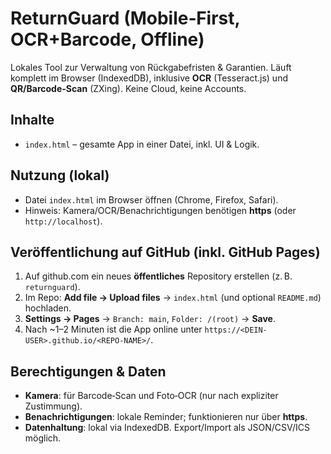 # ReturnGuard (Mobile‑First, OCR+Barcode, Offline)

Lokales Tool zur Verwaltung von Rückgabefristen & Garantien. Läuft komplett im Browser (IndexedDB), inklusive **OCR** (Tesseract.js) und **QR/Barcode-Scan** (ZXing). Keine Cloud, keine Accounts.

## Inhalte
- `index.html` – gesamte App in einer Datei, inkl. UI & Logik.

## Nutzung (lokal)
- Datei `index.html` im Browser öffnen (Chrome, Firefox, Safari).  
- Hinweis: Kamera/OCR/Benachrichtigungen benötigen **https** (oder `http://localhost`).

## Veröffentlichung auf GitHub (inkl. GitHub Pages)
1. Auf github.com ein neues **öffentliches** Repository erstellen (z. B. `returnguard`).
2. Im Repo: **Add file → Upload files** → `index.html` (und optional `README.md`) hochladen.
3. **Settings → Pages** → `Branch: main`, `Folder: /(root)` → **Save**.
4. Nach ~1–2 Minuten ist die App online unter `https://<DEIN-USER>.github.io/<REPO-NAME>/`.

## Berechtigungen & Daten
- **Kamera**: für Barcode‑Scan und Foto‑OCR (nur nach expliziter Zustimmung).
- **Benachrichtigungen**: lokale Reminder; funktionieren nur über **https**.
- **Datenhaltung**: lokal via IndexedDB. Export/Import als JSON/CSV/ICS möglich.
